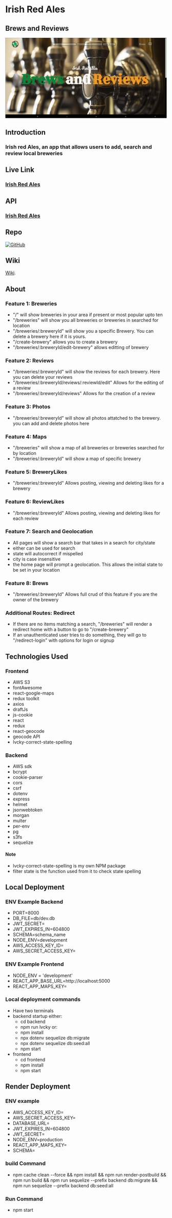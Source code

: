 # Irish Red Ales
## Brews and Reviews

![image][def]

## Introduction

### Irish red Ales, an app that allows users to add, search and review local breweries

## Live Link
### [Irish Red Ales](https://irshredales.onrender.com/)

## API
### [Irish Red Ales](https://irshredales.onrender.com/api)

## Repo

[![GitHub](https://img.shields.io/badge/github-%23121011.svg?style=for-the-badge&logo=github&logoColor=white)](https://github.com/Lvcky-gg/IrishRedAles)

## Wiki

[Wiki](https://github.com/Lvcky-gg/IrishRedAles/wiki).

## About

### Feature 1: Breweries
  * "/" will show breweries in your area if present or most popular upto ten
  * "/breweries" will show you all breweries or breweries in searched for location
  * "/breweries/:breweryId" will show you a specific Brewery. You can delete a brewery here if it is yours.
  * "/create-brewery" allows you to create a brewery
  * "/breweries/:breweryId/edit-brewery" allows editting of brewery

### Feature 2: Reviews
  * "/breweries/:breweryId" will show the reviews for each brewery. Here you can delete your reviews
  * "/breweries/:breweryId/reviews/:reviewId/edit" Allows for the editing of a review
  * "/breweries/:breweryId/reviews" Allows for the creation of a review

### Feature 3: Photos
  * "/breweries/:breweryId" will show all photos attatched to the brewery. you can add and delete photos here

### Feature 4: Maps
  * "/breweries" will show a map of all breweries or breweries searched for by location
  * "/breweries/:breweryId" will show a map of specific brewery

### Feature 5: BreweryLikes
  * "/breweries/:breweryId" Allows posting, viewing and deleting likes for a brewery

### Feature 6: ReviewLikes
  * "/breweries/:breweryId" Allows posting, viewing and deleting likes for each review

### Feature 7: Search and Geolocation
  * All pages will show a search bar that takes in a search for city/state
  * either can be used for search
  * state will autocorrect if mispelled
  * city is case insensitive
  * the home page will prompt a geolocation. This allows the initial state to be set in your location
### Feature 8: Brews
  * "/breweries/:breweryId" Allows full crud of this feature if you are the owner of the brewery
### Additional Routes: Redirect
  * If there are no items matching a search, "/breweries" will render a redirect home with a button to go to "/create-brewery"
  * If an unauthenticated user tries to do something, they will go to "/redirect-login" with options for login or signup

## Technologies Used

### Frontend
- AWS S3
- fontAwesome
- react-google-maps
- redux toolkit
- axios
- draftJs
- js-cookie
- react
- redux
- react-geocode
- geocode API
- lvcky-correct-state-spelling

### Backend
- AWS sdk
- bcrypt
- cookie-parser
- cors
- csrf
- dotenv
- express
- helmet
- jsonwebtoken
- morgan
- multer
- per-env
- pg
- s3fs
- sequelize

#### Note
- lvcky-correct-state-spelling is my own NPM package
- filter state is the function used from it to check state spelling

## Local Deployment
### ENV Example Backend
- PORT=8000
- DB_FILE=db/dev.db
- JWT_SECRET=<yourSecret>
- JWT_EXPIRES_IN=604800
- SCHEMA=schema_name
- NODE_ENV=development
- AWS_ACCESS_KEY_ID=<yourKey>
- AWS_SECRET_ACCESS_KEY=<yourKey>
### ENV Example Frontend
- NODE_ENV = 'development'
- REACT_APP_BASE_URL=http://localhost:5000
- REACT_APP_MAPS_KEY=<yourKey>
### Local deployment commands
- Have two terminals
- backend startup either:
  * cd backend
  * npm run lvcky or:
  * npm install
  * npx dotenv sequelize db:migrate
  * npx dotenv sequelize db:seed:all
  * npm start
- frontend 
  * cd frontend
  * npm install
  * npm start
## Render Deployment
### ENV example
- AWS_ACCESS_KEY_ID=<yourKey>
- AWS_SECRET_ACCESS_KEY=<yourKey>
- DATABASE_URL=<yourInstance>
- JWT_EXPIRES_IN=604800
- JWT_SECRET=<yourSecret>
- NODE_ENV=production
- REACT_APP_MAPS_KEY=<yourKey>
- SCHEMA=<schemaName>
### build Command
* npm cache clean --force && npm install && npm run render-postbuild && npm run build && npm run sequelize --prefix backend db:migrate && npm run sequelize --prefix backend db:seed:all
### Run Command
* npm start








[def]: ./irishRedAle.png